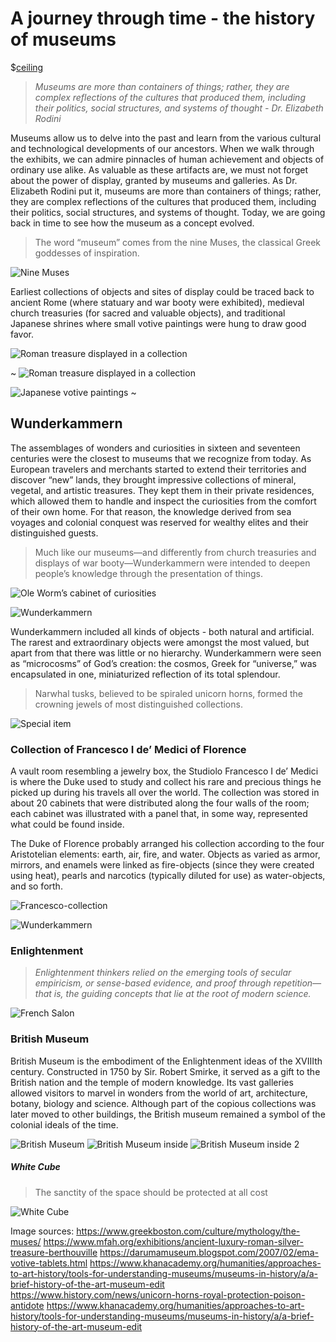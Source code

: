 # A journey through time - the history of museums

$[ceiling](https://live.staticflickr.com/750/20998785236_450cd2b04e_b.jpg)

> *Museums are more than containers of things; rather, they are complex reflections of the cultures that produced them, including their politics, social structures, and systems of thought - Dr. Elizabeth Rodini*

Museums allow us to delve into the past and learn from the various cultural and technological developments of our ancestors. When we walk through the exhibits, we can admire pinnacles of human achievement and objects of ordinary use alike. As valuable as these artifacts are, we must not forget about the power of display, granted by museums and galleries. As Dr. Elizabeth Rodini put it, museums are more than containers of things; rather, they are complex reflections of the cultures that produced them, including their politics, social structures, and systems of thought. Today, we are going back in time to see how the museum as a concept evolved.

> The word “museum” comes from the nine Muses, the classical Greek goddesses of inspiration. 

![Nine Muses](https://upload.wikimedia.org/wikipedia/commons/8/82/Nine_Muses_-_Samuel_Griswold_Goodrich_%281832%29.jpg) 

Earliest collections of objects and sites of display could be traced back to ancient Rome  (where statuary and war booty were exhibited), medieval church treasuries (for sacred and valuable objects), and traditional Japanese shrines where small votive paintings were hung to draw good favor.

![Roman treasure displayed in a collection](https://static.mfah.com/app/images/c6368ce4-1f84-e611-80c2-0050569125fe.636105880516138182.jpg)

~
![Roman treasure displayed in a collection](https://live.staticflickr.com/2922/13515397215_32af3da192_b.jpg)

![Japanese votive paintings](https://3.bp.blogspot.com/-_v3-6rUoaL8/UbZGHSFy-EI/AAAAAAAA6vU/WVF0kYdN4gg/s1600/daruma+fuku+ema.jpg) 
~

## Wunderkammern

The assemblages of wonders and curiosities in sixteen and seventeen centuries were the closest to museums that we recognize from today. As European travelers and merchants started to extend their territories and discover “new” lands, they brought impressive collections of mineral, vegetal, and artistic treasures. They kept them in their private residences, which allowed them to handle and inspect the curiosities from the comfort of their own home. For that reason, the knowledge derived from sea voyages and colonial conquest was reserved for wealthy elites and their distinguished guests.

> Much like our museums—and differently from church treasuries and displays of war booty—Wunderkammern were intended to deepen people’s knowledge through the presentation of things.

![Ole Worm’s cabinet of curiosities](https://cdn.kastatic.org/ka-perseus-images/5df55509a6f4fa652e7e20bba7156ab4894f1436.jpg) 

![Wunderkammern](https://upload.wikimedia.org/wikipedia/commons/8/8e/Johann_Georg_Hinz_001.jpg)


Wunderkammern included all kinds of objects - both natural and artificial. The rarest and extraordinary objects were amongst the most valued, but apart from that there was little or no hierarchy. Wunderkammern were seen as “microcosms” of God’s creation: the cosmos, Greek for “universe,” was encapsulated in one, miniaturized reflection of its total splendour.

> Narwhal tusks, believed to be spiraled unicorn horns, formed the crowning jewels of most distinguished collections.

![Special item](https://www.history.com/.image/t_share/MTYzMzg1MTg2NzE5OTAxMDcx/narwhal_horn.jpg)


### Collection of Francesco I de’ Medici of Florence


A vault room resembling a jewelry box, the Studiolo Francesco I de’ Medici is where the Duke used to study and collect his rare and precious things he picked up during his travels all over the world. The collection was stored in about 20 cabinets that were distributed along the four walls of the room; each cabinet was illustrated with a panel that, in some way, represented what could be found inside.

The Duke of Florence probably arranged his collection according to the four Aristotelian elements: earth, air, fire, and water. Objects as varied as armor, mirrors, and enamels were linked as fire-objects (since they were created using heat), pearls and narcotics (typically diluted for use) as water-objects, and so forth. 

![Francesco-collection](https://live.staticflickr.com/3870/33156366391_6c570878f0_b.jpg)


![Wunderkammern](https://upload.wikimedia.org/wikipedia/commons/8/8e/Johann_Georg_Hinz_001.jpg)

### Enlightenment

> *Enlightenment thinkers relied on the emerging tools of secular empiricism, or sense-based evidence, and proof through repetition—that is, the guiding concepts that lie at the root of modern science.*

![French Salon](https://miro.medium.com/max/552/0*oe1ue6xA1Fu1Mj9f.jpg)

### British Museum

British Museum is the embodiment of the Enlightenment ideas of the XVIIIth century. Constructed in 1750 by Sir. Robert Smirke, it served as a gift to the British nation and the temple of modern knowledge. Its vast galleries allowed visitors to marvel in wonders from the world of art, architecture, botany, biology and science. Although part of the copious collections was later moved to other buildings, the British museum remained a symbol of the colonial ideals of the time. 


![British Museum](https://upload.wikimedia.org/wikipedia/commons/3/3a/British_Museum_from_NE_2.JPG)
![British Museum inside](https://numismag.com/wp-content/uploads/2019/06/british-museum.jpg)
![British Museum inside 2](https://upload.wikimedia.org/wikipedia/commons/6/69/Inside_the_British_Museum%2C_London_-_DSC04207.JPG)

##### White Cube

> The sanctity of the space should be protected at all cost

![White Cube](https://live.staticflickr.com/6098/6332838690_cac651bf75_b.jpg)

Image sources:
https://www.greekboston.com/culture/mythology/the-muses/
https://www.mfah.org/exhibitions/ancient-luxury-roman-silver-treasure-berthouville
https://darumamuseum.blogspot.com/2007/02/ema-votive-tablets.html
https://www.khanacademy.org/humanities/approaches-to-art-history/tools-for-understanding-museums/museums-in-history/a/a-brief-history-of-the-art-museum-edit
https://www.history.com/news/unicorn-horns-royal-protection-poison-antidote
https://www.khanacademy.org/humanities/approaches-to-art-history/tools-for-understanding-museums/museums-in-history/a/a-brief-history-of-the-art-museum-edit
